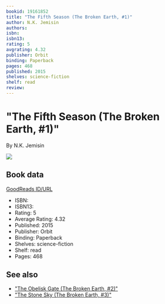```yaml
---
bookid: 19161852
title: "The Fifth Season (The Broken Earth, #1)"
author: N.K. Jemisin
authors: 
isbn: 
isbn13: 
rating: 5
avgrating: 4.32
publisher: Orbit
binding: Paperback
pages: 468
published: 2015
shelves: science-fiction
shelf: read
review: 
---
```


# "The Fifth Season (The Broken Earth, #1)"

By N.K. Jemisin

![](https://i.gr-assets.com/images/S/compressed.photo.goodreads.com/books/1386803701l/19161852.jpg)

## Book data

[GoodReads ID/URL](https://www.goodreads.com/book/show/19161852)

- ISBN: 
- ISBN13: 
- Rating: 5
- Average Rating: 4.32
- Published: 2015
- Publisher: Orbit
- Binding: Paperback
- Shelves: science-fiction
- Shelf: read
- Pages: 468


## See also

- ["The Obelisk Gate (The Broken Earth, #2)"](The_Obelisk_Gate_The_Broken_Earth__2.md)
- ["The Stone Sky (The Broken Earth, #3)"](The_Stone_Sky_The_Broken_Earth__3.md)
